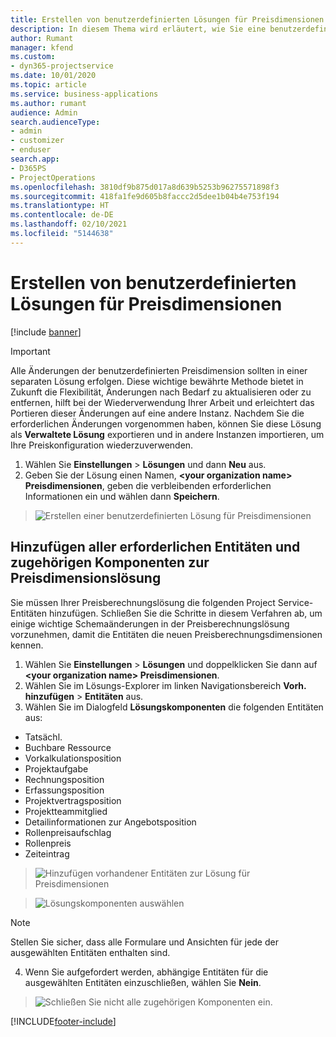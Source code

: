 ```yaml
---
title: Erstellen von benutzerdefinierten Lösungen für Preisdimensionen
description: In diesem Thema wird erläutert, wie Sie eine benutzerdefinierte Lösung erstellen, wenn Sie benutzerdefinierte Preisdimensionen erstellen.
author: Rumant
manager: kfend
ms.custom:
- dyn365-projectservice
ms.date: 10/01/2020
ms.topic: article
ms.service: business-applications
ms.author: rumant
audience: Admin
search.audienceType:
- admin
- customizer
- enduser
search.app:
- D365PS
- ProjectOperations
ms.openlocfilehash: 3810df9b875d017a8d639b5253b96275571898f3
ms.sourcegitcommit: 418fa1fe9d605b8faccc2d5dee1b04b4e753f194
ms.translationtype: HT
ms.contentlocale: de-DE
ms.lasthandoff: 02/10/2021
ms.locfileid: "5144638"
---
```

# <a name="create-custom-solutions-for-pricing-dimensions"></a>Erstellen von benutzerdefinierten Lösungen für Preisdimensionen

[!include [banner](../includes/psa-now-project-operations.md)]

> [!IMPORTANT]
> Alle Änderungen der benutzerdefinierten Preisdimension sollten in einer separaten Lösung erfolgen. Diese wichtige bewährte Methode bietet in Zukunft die Flexibilität, Änderungen nach Bedarf zu aktualisieren oder zu entfernen, hilft bei der Wiederverwendung Ihrer Arbeit und erleichtert das Portieren dieser Änderungen auf eine andere Instanz. Nachdem Sie die erforderlichen Änderungen vorgenommen haben, können Sie diese Lösung als **Verwaltete Lösung** exportieren und in andere Instanzen importieren, um Ihre Preiskonfiguration wiederzuverwenden.

1. Wählen Sie **Einstellungen** > **Lösungen** und dann **Neu** aus. 
2. Geben Sie der Lösung einen Namen, **\<your organization name> Preisdimensionen**, geben die verbleibenden erforderlichen Informationen ein und wählen dann **Speichern**.

> ![Erstellen einer benutzerdefinierten Lösung für Preisdimensionen](media/Creation-of-custom-pricing-dimension-solution.PNG)
  
## <a name="add-all-required-entities-and-related-components-to-the-pricing-dimension-solution"></a>Hinzufügen aller erforderlichen Entitäten und zugehörigen Komponenten zur Preisdimensionslösung
Sie müssen Ihrer Preisberechnungslösung die folgenden Project Service-Entitäten hinzufügen. Schließen Sie die Schritte in diesem Verfahren ab, um einige wichtige Schemaänderungen in der Preisberechnungslösung vorzunehmen, damit die Entitäten die neuen Preisberechnungsdimensionen kennen.

1. Wählen Sie **Einstellungen** > **Lösungen** und doppelklicken Sie dann auf **\<your organization name> Preisdimensionen**. 
2. Wählen Sie im Lösungs-Explorer im linken Navigationsbereich **Vorh. hinzufügen** > **Entitäten** aus.
3. Wählen Sie im Dialogfeld **Lösungskomponenten** die folgenden Entitäten aus:

- Tatsächl.
- Buchbare Ressource
- Vorkalkulationsposition
- Projektaufgabe
- Rechnungsposition
- Erfassungsposition
- Projektvertragsposition
- Projektteammitglied
- Detailinformationen zur Angebotsposition
- Rollenpreisaufschlag
- Rollenpreis 
- Zeiteintrag 

> ![Hinzufügen vorhandener Entitäten zur Lösung für Preisdimensionen](media/Existing-entities-to-PD-solution.png)

> ![Lösungskomponenten auswählen](media/Dimension-Components.png)

> [!NOTE]
> Stellen Sie sicher, dass alle Formulare und Ansichten für jede der ausgewählten Entitäten enthalten sind.

4. Wenn Sie aufgefordert werden, abhängige Entitäten für die ausgewählten Entitäten einzuschließen, wählen Sie **Nein**.

> ![Schließen Sie nicht alle zugehörigen Komponenten ein.](media/Do-not-include-required.png)




[!INCLUDE[footer-include](../includes/footer-banner.md)]